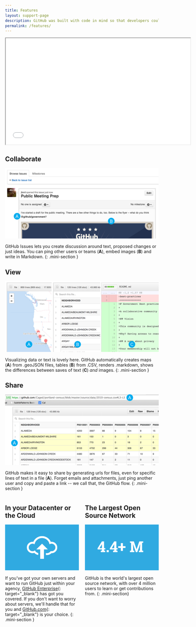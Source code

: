 ```yaml
---
title: Features
layout: support-page
description: GitHub was built with code in mind so that developers could work together, no matter where they were. Code, data and words are all simply text, so GitHub's collaboration features go way beyond just benefiting developers.
permalink: /features/
---
```

<div class="videoWrapper">
<iframe width="606" height="349" src="//www.youtube.com/embed/l_T3XEgXl14?list=PL0lo9MOBetEEvPMhIBbegwsXuIih8FP8h" allowfullscreen></iframe>
</div>

<div class="section" markdown="1">

## Collaborate

![Collaborate](/assets/img/collaborating.png)

GitHub Issues lets you create discussion around text, proposed changes or just ideas. You can ping other users or teams (**A**), embed images (**B**) and write in Markdown.
{: .mini-section }

## View

![View](/assets/img/view.png)

Visualizing data or text is lovely here. GitHub automatically creates maps (**A**) from .geoJSON files, tables (<strong>B</strong>) from .CSV, renders .markdown, shows the differences between saves of text (**C**) <em>and</em> images.
{: .mini-section }

## Share

![Share](/assets/img/share.png)

GitHub makes it easy to share by generating urls for files, even for specific lines of text in a file (**A**). Forget emails and attachments, just ping another user and copy and paste a link -- we call that, the GitHub flow.
{: .mini-section }

<div style="width: 48%; float: left;" markdown="1">

## In your Datacenter or the Cloud

![Cloud](/assets/img/cloud.png)

If you've got your own servers and want to run GitHub just within your agency, [GitHub Enterprise](http://enterprise.github.com){: target="_blank"} has got you covered. If you don't want to worry about servers, we'll handle that for you and [GitHub.com](http://www.github.com){: target="_blank"} is your choice.
{: .mini-section }

</div>

<div style="width: 48%; float: right;" markdown="1">

## The Largest Open Source Network

![Five Million](/assets/img/fourmillion.png)

GitHub is the world's largest open source network, with over 4 million users to learn or get contributions from.
{: .mini-section}

</div>
</div>
<div style="clear: both;"></div>
